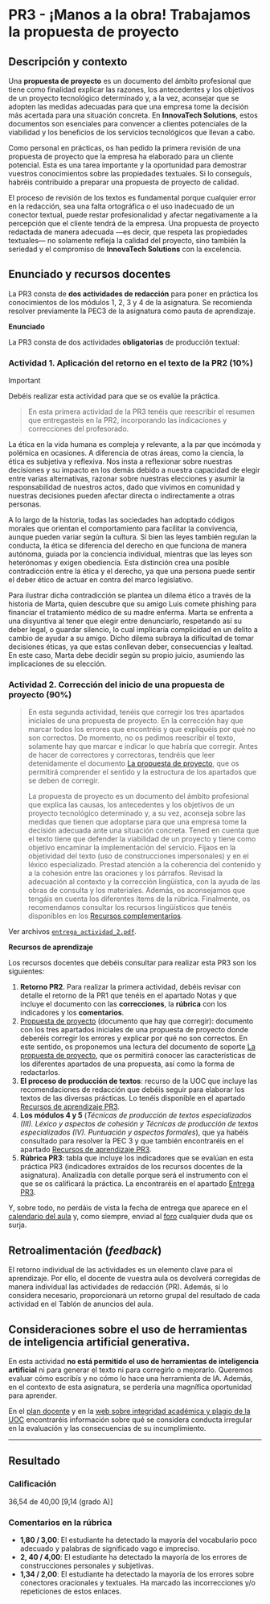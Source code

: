 # PR3 - ¡Manos a la obra! Trabajamos la propuesta de proyecto

## Descripción y contexto

Una **propuesta de proyecto** es un documento del ámbito profesional que tiene como finalidad explicar las razones, los antecedentes y los objetivos de un proyecto tecnológico determinado y, a la vez, aconsejar que se adopten las medidas adecuadas para que una empresa tome la decisión más acertada para una situación concreta. En **InnovaTech Solutions**, estos documentos son esenciales para convencer a clientes potenciales de la viabilidad y los beneficios de los servicios tecnológicos que llevan a cabo.

Como personal en prácticas, os han pedido la primera revisión de una propuesta de proyecto que la empresa ha elaborado para un cliente potencial. Esta es una tarea importante y la oportunidad para demostrar vuestros conocimientos sobre las propiedades textuales. Si lo conseguís, habréis contribuido a preparar una propuesta de proyecto de calidad.

El proceso de revisión de los textos es fundamental porque cualquier error en la redacción, sea una falta ortográfica o el uso inadecuado de un conector textual, puede restar profesionalidad y afectar negativamente a la percepción que el cliente tendrá de la empresa. Una propuesta de proyecto redactada de manera adecuada —es decir, que respeta las propiedades textuales— no solamente refleja la calidad del proyecto, sino también la seriedad y el compromiso de **InnovaTech Solutions** con la excelencia.

## Enunciado y recursos docentes

La PR3 consta de **dos actividades de redacción** para poner en práctica los conocimientos de los módulos 1, 2, 3 y 4 de la asignatura. Se recomienda resolver previamente la PEC3 de la asignatura como pauta de aprendizaje.

**Enunciado**

La PR3 consta de dos actividades **obligatorias** de producción textual:

### Actividad 1. Aplicación del retorno en el texto de la PR2 (10%)

>[!IMPORTANT]
>Debéis realizar esta actividad para que se os evalúe la práctica.

>En esta primera actividad de la PR3 tenéis que reescribir el resumen que entregasteis en la PR2, incorporando las indicaciones y correcciones del profesorado.

La ética en la vida humana es compleja y relevante, a la par que incómoda y polémica en ocasiones. A diferencia de otras áreas, como la ciencia, la ética es subjetiva y reflexiva. Nos insta a reflexionar sobre nuestras decisiones y su impacto en los demás debido a nuestra capacidad de elegir entre varias alternativas, razonar sobre nuestras elecciones y asumir la responsabilidad de nuestros actos, dado que vivimos en comunidad y nuestras decisiones pueden afectar directa o indirectamente a otras personas.

A lo largo de la historia, todas las sociedades han adoptado códigos morales que orientan el comportamiento para facilitar la convivencia, aunque pueden variar según la cultura. Si bien las leyes también regulan la conducta, la ética se diferencia del derecho en que funciona de manera autónoma, guiada por la conciencia individual, mientras que las leyes son heterónomas y exigen obediencia. Esta distinción crea una posible contradicción entre la ética y el derecho, ya que una persona puede sentir el deber ético de actuar en contra del marco legislativo.

Para ilustrar dicha contradicción se plantea un dilema ético a través de la historia de Marta, quien descubre que su amigo Luis comete phishing para financiar el tratamiento médico de su madre enferma. Marta se enfrenta a una disyuntiva al tener que elegir entre denunciarlo, respetando así su deber legal, o guardar silencio, lo cual implicaría complicidad en un delito a cambio de ayudar a su amigo. Dicho dilema subraya la dificultad de tomar decisiones éticas, ya que estas conllevan deber, consecuencias y lealtad. En este caso, Marta debe decidir según su propio juicio, asumiendo las implicaciones de su elección.

### Actividad 2. Corrección del inicio de una propuesta de proyecto (90%)

>En esta segunda actividad, tenéis que corregir los tres apartados iniciales de una propuesta de proyecto. En la corrección hay que marcar todos los errores que encontréis y que expliquéis por qué no son correctos. De momento, no os pedimos reescribir el texto, solamente hay que marcar e indicar lo que habría que corregir. Antes de hacer de correctores y correctoras, tendréis que leer detenidamente el documento [La propuesta de proyecto](https://multimedia.recursos.uoc.edu/proposta-de-projecte/es/), que os permitirá comprender el sentido y la estructura de los apartados que se deben de corregir.
>
>La propuesta de proyecto es un documento del ámbito profesional que explica las causas, los antecedentes y los objetivos de un proyecto tecnológico determinado y, a su vez, aconseja sobre las medidas que tienen que adoptarse para que una empresa tome la decisión adecuada ante una situación concreta. Tened en cuenta que el texto tiene que defender la viabilidad de un proyecto y tiene como objetivo encaminar la implementación del servicio. Fijaos en la objetividad del texto (uso de construcciones impersonales) y en el léxico especializado. Prestad atención a la coherencia del contenido y a la cohesión entre las oraciones y los párrafos. Revisad la adecuación al contexto y la corrección lingüística, con la ayuda de las obras de consulta y los materiales. Además, os aconsejamos que tengáis en cuenta los diferentes ítems de la rúbrica. Finalmente, os recomendamos consultar los recursos lingüísticos que tenéis disponibles en los [Recursos complementarios](https://aula.uoc.edu/courses/46292/pages/recursos-complementarios).

Ver archivos [`entrega_actividad_2.pdf`](entrega_actividad_2.pdf).

**Recursos de aprendizaje**

Los recursos docentes que debéis consultar para realizar esta PR3 son los siguientes:

1. **Retorno PR2**. Para realizar la primera actividad, debéis revisar con detalle el retorno de la PR1 que tenéis en el apartado Notas y que incluye el documento con las **correcciones**, la **rúbrica** con los indicadores y los **comentarios**.
2. [Propuesta de proyecto](https://drive.google.com/file/d/1lAuZGxNv6Lvh5bmvGn-wjLy2aSMMZ5Fr/view?usp=sharing) (documento que hay que corregir): documento con los tres apartados iniciales de una propuesta de proyecto donde deberéis corregir los errores y explicar por qué no son correctos. En este sentido, os proponemos una lectura del documento de soporte [La propuesta de proyecto](https://multimedia.recursos.uoc.edu/proposta-de-projecte/es/), que os permitirá conocer las características de los diferentes apartados de una propuesta, así como la forma de redactarlos.
3. **El proceso de producción de textos**: recurso de la UOC que incluye las recomendaciones de redacción que debéis seguir para elaborar los textos de las diversas prácticas. Lo tenéis disponible en el apartado [Recursos de aprendizaje PR3](https://aula.uoc.edu/courses/46292/pages/recursos-de-aprendizaje-pr3).
4. **Los módulos 4 y 5** (_Técnicas de producción de textos especializados (III). Léxico y aspectos de cohesión y Técnicas de producción de textos especializados (IV). Puntuación y aspectos formales_), que ya habéis consultado para resolver la PEC 3 y que también encontraréis en el apartado [Recursos de aprendizaje PR3](https://aula.uoc.edu/courses/46292/pages/recursos-de-aprendizaje-pr3).
5. **Rúbrica PR3**: tabla que incluye los indicadores que se evalúan en esta práctica PR3 (indicadores extraídos de los recursos docentes de la asignatura). Analizadla con detalle porque será el instrumento con el que se os calificará la práctica. La encontraréis en el apartado [Entrega PR3](https://aula.uoc.edu/courses/46292/assignments/480485).

Y, sobre todo, no perdáis de vista la fecha de entrega que aparece en el [calendario del aula](https://aula.uoc.edu/courses/46292/pages/calendario) y, como siempre, enviad al [foro](https://aula.uoc.edu/courses/46292/discussion_topics/732589) cualquier duda que os surja.

## Retroalimentación (_feedback_)

El retorno individual de las actividades es un elemento clave para el aprendizaje. Por ello,  el docente de vuestra aula os devolverá corregidas de manera individual las actividades de redacción (PR). Además, si lo considera necesario, proporcionará un retorno grupal del resultado de cada actividad en el Tablón de anuncios del aula.

## Consideraciones sobre el uso de herramientas de inteligencia artificial generativa.

En esta actividad **no está permitido el uso de herramientas de inteligencia artificial** ni para generar el texto ni para corregirlo o mejorarlo. Queremos evaluar cómo escribís y no cómo lo hace una herramienta de IA. Además, en el contexto de esta asignatura, se perdería una magnífica oportunidad para aprender.

En el [plan docente](https://aula.uoc.edu/courses/46292/external_tools/8881) y en la [web sobre integridad académica y plagio de la UOC](https://campus.uoc.edu/estudiant/microsites/plagi/es/index.html) encontraréis información sobre qué se considera conducta irregular en la evaluación y las consecuencias de su incumplimiento.

---

## Resultado

### Calificación

36,54 de 40,00 [9,14 (grado A)]

### Comentarios en la rúbrica

- **1,80 / 3,00**: El estudiante ha detectado la mayoría del vocabulario poco adecuado y palabras de significado vago e impreciso.
- **2, 40 / 4,00**: El estudiante ha detectado la mayoría de los errores de construcciones personales y subjetivas.
- **1,34 / 2,00**: El estudiante ha detectado la mayoría de los errores sobre conectores oracionales y textuales. Ha marcado las incorrecciones y/o repeticiones de estos enlaces.
